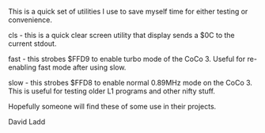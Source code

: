 This is a quick set of utilities I use to save myself time for either testing or convenience.

cls - this is a quick clear screen utility that display sends a $0C to the current stdout.

fast - this strobes $FFD9 to enable turbo mode of the CoCo 3.  Useful for re-enabling fast mode after using slow.

slow - this strobes $FFD8 to enable normal 0.89MHz mode on the CoCo 3.  This is useful for testing older L1 programs and other nifty stuff.

Hopefully someone will find these of some use in their projects.

David Ladd
